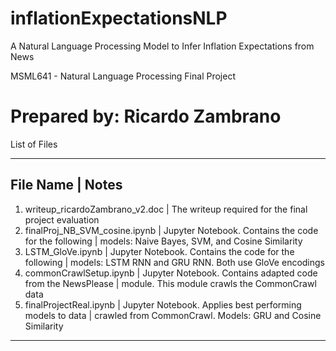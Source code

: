 # inflationExpectationsNLP
A Natural Language Processing Model to Infer Inflation Expectations from News

MSML641 - Natural Language Processing
Final Project
# Prepared by: Ricardo Zambrano
 
List of Files

---------------------------------------------------------------------------------------------------
File Name					                  | Notes
---------------------------------------------------------------------------------------------------
1. writeup_ricardoZambrano_v2.doc   | The writeup required for the final project evaluation
2. finalProj_NB_SVM_cosine.ipynb 	  | Jupyter Notebook. Contains the code for the following 
						                        | models: Naive Bayes, SVM, and Cosine Similarity
3. LSTM_GloVe.ipynb 			          | Jupyter Notebook. Contains the code for the following 
						                        | models: LSTM RNN and GRU RNN. Both use GloVe encodings
4. commonCrawlSetup.ipynb 		      | Jupyter Notebook. Contains adapted code from the NewsPlease
						                        | module. This module crawls the CommonCrawl data
5. finalProjectReal.ipynb 		      | Jupyter Notebook. Applies best performing models to data
						                        | crawled from CommonCrawl. Models: GRU and Cosine Similarity
---------------------------------------------------------------------------------------------------
